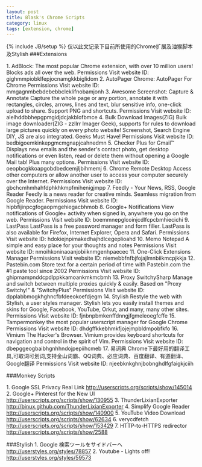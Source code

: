 ```yaml
---
layout: post
title: Blask's Chrome Scripts
category: linux
tags: [extension, chrome]
---
```

{% include JB/setup %}
仅以此文记录下目前所使用的Chrome扩展及油猴脚本及Stylish
###Extensions

1\. AdBlock:
    The most popular Chrome extension, with over 10 million users! Blocks ads all over the web. Permissions Visit website
    ID: gighmmpiobklfepjocnamgkkbiglidom
2\. AutoPager Chrome:
    AutoPager For Chrome Permissions Visit website
    ID: mmgagnmbebdebebbcleklifnobamjonh
3\. Awesome Screenshot: Capture & Annotate
    Capture the whole page or any portion, annotate it with rectangles, circles, arrows, lines and text, blur sensitive info, one-click upload to share. Support PNG and shortcuts. Permissions Visit website
    ID: alelhddbbhepgpmgidjdcjakblofbmce
4\. Bulk Download Images(ZIG)
    Bulk image downloader(ZIG - zzllrr Imager Geek), supports for rules to download large pictures quickly on every photo website! Screenshot, Search Engine DIY, JS are also integrated. Geeks Must Have! Permissions Visit website
    ID: bedbigoemkinkepgmcmgnapjcahnedmn
5\. Checker Plus for Gmail™
    Displays new emails and the sender's contact photo, get desktop notifications or even listen, read or delete them without opening a Google Mail tab! Plus many options. Permissions Visit website
    ID: oeopbcgkkoapgobdbedcemjljbihmemj
6\. Chrome Remote Desktop
    Access other computers or allow another user to access your computer securely over the Internet. Permissions Visit website
    ID: gbchcmhmhahfdphkhkmpfmihenigjmpp
7\. Feedly - Your News, RSS, Google Reader
    Feedly is a news reader for creative minds. Seamless migration from Google Reader. Permissions Visit website
    ID: hipbfijinpcgfogaopmgehiegacbhmob
8\. Google+ Notifications
    View notifications of Google+ activity when signed in, anywhere you go on the web. Permissions Visit website
    ID: boemmnepglcoinjcdlfcpcbmhiecichi
9\. LastPass
    LastPass is a free password manager and form filler. LastPass is also available for Firefox, Internet Explorer, Opera and Safari. Permissions Visit website
    ID: hdokiejnpimakedhajhdlcegeplioahd
10\. Memo Notepad
    A simple and easy place for your thoughts and notes Permissions Visit website
    ID: nmoihkoninaoanjobiiknmgenhpaecec
11\. One-Click Extensions Manager
    Permissions Visit website
    ID: niemebbfnfbjfojajlmnbiikmcpjkkja
12\. Pastebin.com
    Store text for a certain period of time with Pastebin.com the #1 paste tool since 2002 Permissions Visit website
    ID: ghipmampnddcpdlppkkamoankmkmcbmh
13\. Proxy SwitchySharp
    Manage and switch between multiple proxies quickly & easily. Based on "Proxy Switchy!" & "SwitchyPlus" Permissions Visit website
    ID: dpplabbmogkhghncfbfdeeokoefdjegm
14\. Stylish
    Restyle the web with Stylish, a user styles manager. Stylish lets you easily install themes and skins for Google, Facebook, YouTube, Orkut, and many, many other sites. Permissions Visit website
    ID: fjnbnpbmkenffdnngjfgmeleoegfcffe
15\. Tampermonkey
    the most popular userscript manager for Google Chrome Permissions Visit website
    ID: dhdgffkkebhmkfjojejmpbldmpobfkfo
16\. Vimium
    The Hacker's Browser. Vimium provides keyboard shortcuts for navigation and control in the spirit of Vim. Permissions Visit website
    ID: dbepggeogbaibhgnhhndojpepiihcmeb
17\. 易词典
    Chrome下最好用的翻译工具,可取词可划词,支持金山词霸、QQ词典、必应词典、百度翻译、有道翻译、Google翻译 Permissions Visit website
    ID: njeebknkghnjbobnghdlfgfaigkjciih

###Monkey Scripts

1\. Google SSL Privacy Real Link
    http://userscripts.org/scripts/show/145014
2\. Google+ Pinterest for the New UI
    http://userscripts.org/scripts/show/130955
3\. ThunderLixianExporter
    http://binux.github.com/ThunderLixianExporter
4\. Simplify Google Reader
    http://userscripts.org/scripts/show/140900
5\. YouTube Video Download
    http://userscripts.org/scripts/show/62634
6\. verycdfetch
    http://userscripts.org/scripts/show/153429
7\. HTTP-to-HTTPS redirector
    http://userscripts.org/scripts/show/2588

###Stylish
1\. Google 検索ツールをサイドバーへ
    http://userstyles.org/styles/78857
2\. Youtube - Lights off!
    http://userstyles.org/styles/59573